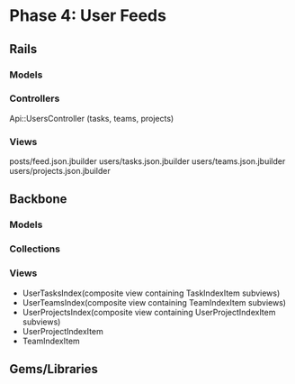 # Phase 4: User Feeds

## Rails
### Models

### Controllers
Api::UsersController (tasks, teams, projects)

### Views
posts/feed.json.jbuilder
users/tasks.json.jbuilder
users/teams.json.jbuilder
users/projects.json.jbuilder

## Backbone
### Models

### Collections

### Views
* UserTasksIndex(composite view containing TaskIndexItem subviews)
* UserTeamsIndex(composite view containing TeamIndexItem subviews)
* UserProjectsIndex(composite view containing UserProjectIndexItem subviews)
* UserProjectIndexItem
* TeamIndexItem

## Gems/Libraries

